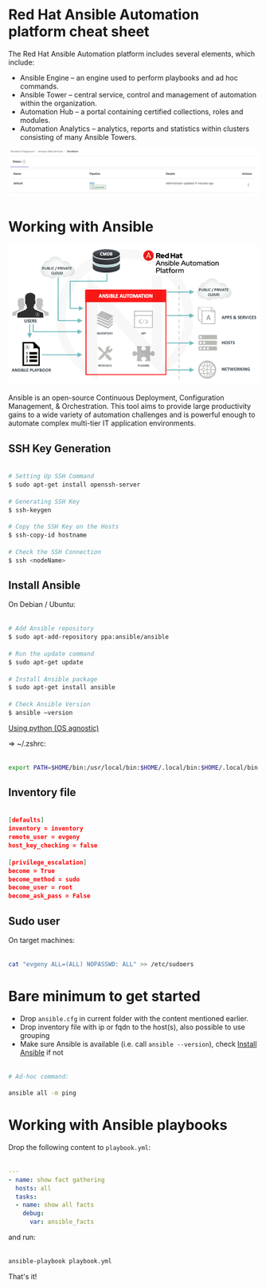 # Red Hat Ansible Automation platform cheat sheet

The Red Hat Ansible Automation platform includes several elements, which include:

* Ansible Engine – an engine used to perform playbooks and ad hoc commands.
* Ansible Tower – central service, control and management of automation within the organization.
* Automation Hub – a portal containing certified collections, roles and modules.
* Automation Analytics – analytics, reports and statistics within clusters consisting of many Ansible Towers.

![Red Hat Ansible Automation platform high level architecture](.attachments/infrastructure-as-code-with-terraform-and-gitLab.png)

# Working with Ansible 

![Red Hat Ansible Automation platform](.attachments/red-hat-ansible-automation-platform-architecture.png)

Ansible is an open-source Continuous Deployment, Configuration Management, & Orchestration. This tool aims to provide large productivity gains to a wide variety of automation challenges and is powerful enough to automate complex multi-tier IT application environments.

## SSH Key Generation

```bash

# Setting Up SSH Command
$ sudo apt-get install openssh-server

# Generating SSH Key 
$ ssh-keygen

# Copy the SSH Key on the Hosts
$ ssh-copy-id hostname

# Check the SSH Connection 
$ ssh <nodeName>

```

## Install Ansible

On Debian / Ubuntu:

```bash

# Add Ansible repository 
$ sudo apt-add-repository ppa:ansible/ansible

# Run the update command 
$ sudo apt-get update

# Install Ansible package 
$ sudo apt-get install ansible

# Check Ansible Version
$ ansible –version

```

[Using python (OS agnostic)](https://docs.ansible.com/ansible/latest/installation_guide/intro_installation.html)

=> ~/.zshrc:

```bash

export PATH=$HOME/bin:/usr/local/bin:$HOME/.local/bin:$HOME/.local/bin:$PATH

```

## Inventory file


```json

[defaults]
inventory = inventory
remote_user = evgeny
host_key_checking = false

[privilege_escalation] 
become = True
become_method = sudo
become_user = root
become_ask_pass = False

```

## Sudo user

On target machines:

```bash

cat "evgeny ALL=(ALL) NOPASSWD: ALL" >> /etc/sudoers

```

# Bare minimum to get started

* Drop `ansible.cfg` in current folder with the content mentioned earlier.
* Drop inventory file with ip or fqdn to the host(s), also possible to use grouping
* Make sure Ansible is available (i.e. call `ansible --version`), check [Install Ansible](#install-ansible) if not

```bash

# Ad-hoc command:

ansible all -m ping

```

# Working with Ansible playbooks

Drop the following content to `playbook.yml`:

```yaml

---
- name: show fact gathering
  hosts: all
  tasks:
  - name: show all facts
    debug:
      var: ansible_facts


```

and run: 

```bash 

ansible-playbook playbook.yml

```

That's it!
